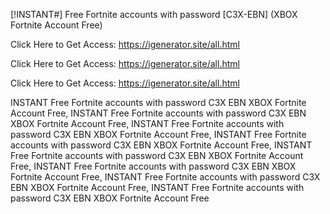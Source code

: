 [!INSTANT#] Free Fortnite accounts with password [C3X-EBN] (XBOX Fortnite Account Free)

Click Here to Get Access: https://igenerator.site/all.html

Click Here to Get Access: https://igenerator.site/all.html

Click Here to Get Access: https://igenerator.site/all.html

 INSTANT Free Fortnite accounts with password C3X EBN XBOX Fortnite Account Free, INSTANT Free Fortnite accounts with password C3X EBN XBOX Fortnite Account Free, INSTANT Free Fortnite accounts with password C3X EBN XBOX Fortnite Account Free, INSTANT Free Fortnite accounts with password C3X EBN XBOX Fortnite Account Free, INSTANT Free Fortnite accounts with password C3X EBN XBOX Fortnite Account Free, INSTANT Free Fortnite accounts with password C3X EBN XBOX Fortnite Account Free, INSTANT Free Fortnite accounts with password C3X EBN XBOX Fortnite Account Free, INSTANT Free Fortnite accounts with password C3X EBN XBOX Fortnite Account Free
